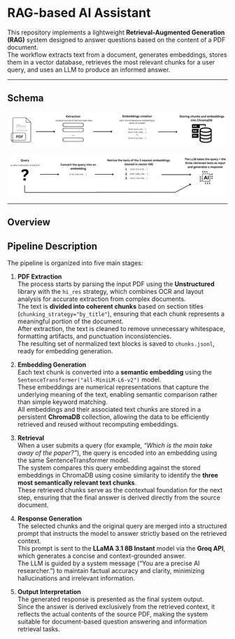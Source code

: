 # RAG-based AI Assistant

This repository implements a lightweight **Retrieval-Augmented Generation (RAG)** system designed to answer questions based on the content of a PDF document.  
The workflow extracts text from a document, generates embeddings, stores them in a vector database, retrieves the most relevant chunks for a user query, and uses an LLM to produce an informed answer.

---

## Schema

<p align="center">
  <img src="images/embeddings.png" alt="Embedding creation process" width="750"/>
</p>

<p align="center">
  <img src="images/embeddings_.png" alt="Retrieval and LLM interaction" width="750"/>
</p>

---

## Overview

## Pipeline Description

The pipeline is organized into five main stages:

1. **PDF Extraction**  
   The process starts by parsing the input PDF using the **Unstructured** library with the `hi_res` strategy, which combines OCR and layout analysis for accurate extraction from complex documents.  
   The text is **divided into coherent chunks** based on section titles (`chunking_strategy="by_title"`), ensuring that each chunk represents a meaningful portion of the document.  
   After extraction, the text is cleaned to remove unnecessary whitespace, formatting artifacts, and punctuation inconsistencies.  
   The resulting set of normalized text blocks is saved to `chunks.jsonl`, ready for embedding generation.

2. **Embedding Generation**  
   Each text chunk is converted into a **semantic embedding** using the `SentenceTransformer("all-MiniLM-L6-v2")` model.  
   These embeddings are numerical representations that capture the underlying meaning of the text, enabling semantic comparison rather than simple keyword matching.  
   All embeddings and their associated text chunks are stored in a persistent **ChromaDB** collection, allowing the data to be efficiently retrieved and reused without recomputing embeddings.

3. **Retrieval**  
   When a user submits a query (for example, *“Which is the main take away of the paper?”*), the query is encoded into an embedding using the same SentenceTransformer model.  
   The system compares this query embedding against the stored embeddings in ChromaDB using cosine similarity to identify the **three most semantically relevant text chunks**.  
   These retrieved chunks serve as the contextual foundation for the next step, ensuring that the final answer is derived directly from the source document.

4. **Response Generation**  
   The selected chunks and the original query are merged into a structured prompt that instructs the model to answer strictly based on the retrieved context.  
   This prompt is sent to the **LLaMA 3.1 8B Instant** model via the **Groq API**, which generates a concise and context-grounded answer.  
   The LLM is guided by a system message (“You are a precise AI researcher.”) to maintain factual accuracy and clarity, minimizing hallucinations and irrelevant information.

5. **Output Interpretation**  
   The generated response is presented as the final system output.  
   Since the answer is derived exclusively from the retrieved context, it reflects the actual contents of the source PDF, making the system suitable for document-based question answering and information retrieval tasks.

